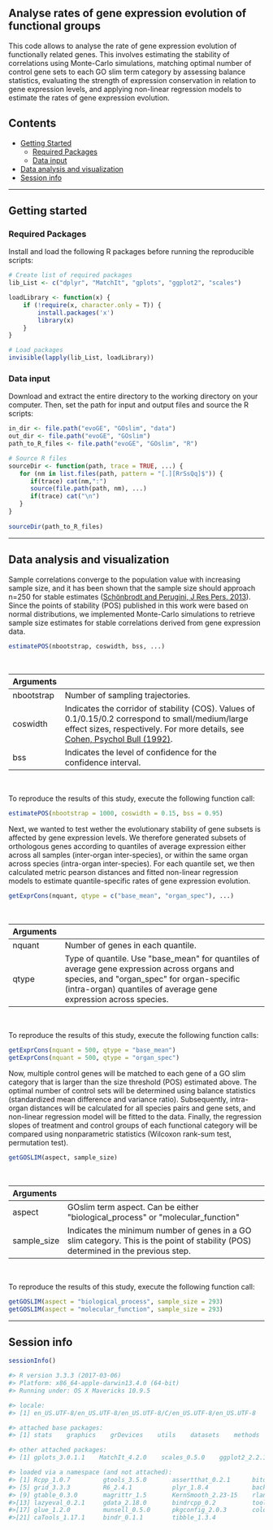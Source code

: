 ## Analyse rates of gene expression evolution of functional groups

This code allows to analyse the rate of gene expression evolution of functionally related genes. This involves estimating the stability of correlations using Monte-Carlo simulations, matching optimal number of control gene sets to each GO slim term category by assessing balance statistics, evaluating the strength of expression conservation in relation to gene expression levels, and applying non-linear regression models to estimate the rates of gene expression evolution. 


## Contents

* [Getting Started](#getting-started)
  * [Required Packages](#required-packages)
  * [Data input](#data-input)
* [Data analysis and visualization](#data-analysis-and-visualization)
* [Session info](#session-info)

---
## Getting started


### Required Packages
Install and load the following R packages before running the reproducible scripts:

```R
# Create list of required packages
lib_List <- c("dplyr", "MatchIt", "gplots", "ggplot2", "scales")

loadLibrary <- function(x) { 
    if (!require(x, character.only = T)) {
        install.packages('x')
        library(x)
    }
}

# Load packages
invisible(lapply(lib_List, loadLibrary))

```

### Data input
Download and extract the entire directory to the working directory on your computer. Then, set the path for input and output files and source the R scripts:

```R
in_dir <- file.path("evoGE", "GOslim", "data")
out_dir <- file.path("evoGE", "GOslim")
path_to_R_files <- file.path("evoGE", "GOslim", "R")

# Source R files
sourceDir <- function(path, trace = TRUE, ...) {
   for (nm in list.files(path, pattern = "[.][RrSsQq]$")) {
      if(trace) cat(nm,":")
      source(file.path(path, nm), ...)
      if(trace) cat("\n")
   }
}
 
sourceDir(path_to_R_files)
```
---
## Data analysis and visualization

Sample correlations converge to the population value with increasing sample size, and it has been shown that the sample size should approach n=250 for stable estimates ([Schönbrodt and Perugini, J Res Pers. 2013](https://www.sciencedirect.com/science/article/abs/pii/S0092656613000858)). Since the points of stability (POS) published in this work were based on normal distributions, we implemented Monte-Carlo simulations to retrieve sample size estimates for stable correlations derived from gene expression data.

```R
estimatePOS(nbootstrap, coswidth, bss, ...)

```
</br>

| Arguments  |  |
| :---  | :---  |
| nbootstrap  | Number of sampling trajectories. |
| coswidth  | Indicates the corridor of stability (COS). Values of 0.1/0.15/0.2 correspond to small/medium/large effect sizes, respectively. For more details, see [Cohen, Psychol Bull (1992)](https://pubmed.ncbi.nlm.nih.gov/19565683/). |
| bss  | Indicates the level of confidence for the confidence interval. |

</br>

To reproduce the results of this study, execute the following function call:

```R
estimatePOS(nbootstrap = 1000, coswidth = 0.15, bss = 0.95)

```

Next, we wanted to test wether the evolutionary stability of gene subsets is affected by gene expression levels. We therefore generated subsets of orthologous genes according to quantiles of average expression either across all samples (inter-organ inter-species), or within the same organ across species (intra-organ inter-species). For each quantile set, we then calculated metric pearson distances and fitted non-linear regression models to estimate quantile-specific rates of gene expression evolution.

```R
getExprCons(nquant, qtype = c("base_mean", "organ_spec"), ...)

```
</br>

| Arguments  |  |
| :---  | :---  |
| nquant  | Number of genes in each quantile. |
| qtype  | Type of quantile. Use "base_mean" for quantiles of average gene expression across organs and species, and "organ_spec" for organ-specific (intra-organ) quantiles of average gene expression across species. |

</br>

To reproduce the results of this study, execute the following function calls:

```R
getExprCons(nquant = 500, qtype = "base_mean")
getExprCons(nquant = 500, qtype = "organ_spec")

```
Now, multiple control genes will be matched to each gene of a GO slim category that is larger than the size threshold (POS) estimated above. The optimal number of control sets will be determined using balance statistics (standardized mean difference and variance ratio). Subsequently, intra-organ distances will be calculated for all species pairs and gene sets, and non-linear regression model will be fitted to the data. Finally, the regression slopes of treatment and control groups of each functional category will be compared using nonparametric statistics (Wilcoxon rank-sum test, permutation test).

```R
getGOSLIM(aspect, sample_size)

```
</br>

| Arguments  |  |
| :---  | :---  |
| aspect  | GOslim term aspect. Can be either "biological_process" or "molecular_function" |
| sample_size  | Indicates the minimum number of genes in a GO slim category. This is the point of stability (POS) determined in the previous step. |

</br>

To reproduce the results of this study, execute the following function call:

```R
getGOSLIM(aspect = "biological_process", sample_size = 293)
getGOSLIM(aspect = "molecular_function", sample_size = 293)

```

---
## Session info

```R
sessionInfo()
```

```R
#> R version 3.3.3 (2017-03-06)
#> Platform: x86_64-apple-darwin13.4.0 (64-bit)
#> Running under: OS X Mavericks 10.9.5

#> locale:
#> [1] en_US.UTF-8/en_US.UTF-8/en_US.UTF-8/C/en_US.UTF-8/en_US.UTF-8

#> attached base packages:
#> [1] stats    graphics    grDevices    utils    datasets    methods    base    

#> other attached packages:
#> [1] gplots_3.0.1.1    MatchIt_4.2.0    scales_0.5.0    ggplot2_2.2.1    dplyr_0.7.4

#> loaded via a namespace (and not attached):
#> [1] Rcpp_1.0.7         gtools_3.5.0       assertthat_0.2.1      bitops_1.0-6      
#> [5] grid_3.3.3         R6_2.4.1           plyr_1.8.4            backports_1.2.1   
#> [9] gtable_0.3.0       magrittr_1.5       KernSmooth_2.23-15    rlang_0.1.6       
#>[13] lazyeval_0.2.1     gdata_2.18.0       bindrcpp_0.2          tools_3.3.3       
#>[17] glue_1.2.0         munsell_0.5.0      pkgconfig_2.0.3       colorspace_1.3-2  
#>[21] caTools_1.17.1     bindr_0.1.1        tibble_1.3.4  

```







